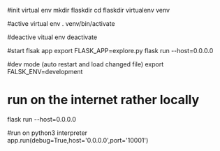 #init virtual env
mkdir flaskdir
cd flaskdir
virtualenv venv

#active virtual env
. venv/bin/activate

#deactive vitual env
deactivate

#start flsak app
export FLASK_APP=explore.py
flask run --host=0.0.0.0

#dev mode (auto restart and load changed file)
export FALSK_ENV=development


# run on the internet rather locally
flask run --host=0.0.0.0


#run on python3 interpreter
app.run(debug=True,host='0.0.0.0',port='10001')
